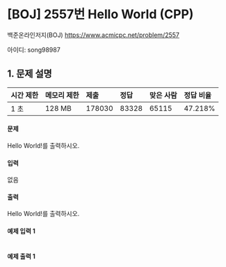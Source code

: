 # [BOJ] 2557번 Hello World (CPP)

백준온라인저지(BOJ) https://www.acmicpc.net/problem/2557

아이디: song98987



## 1. 문제 설명

| 시간 제한 | 메모리 제한 | 제출   | 정답  | 맞은 사람 | 정답 비율 |
| :-------- | :---------- | :----- | :---- | :-------- | :-------- |
| 1 초      | 128 MB      | 178030 | 83328 | 65115     | 47.218%   |

#### 문제

Hello World!를 출력하시오.

#### 입력

없음

#### 출력

Hello World!를 출력하시오.



####  예제 입력 1

``` 

```

#### 예제 출력 1